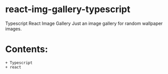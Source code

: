 # react-img-gallery-typescript
 Typescript React Image Gallery
 Just an image gallery for random wallpaper images.

# Contents:
    + Typescript
    + react
